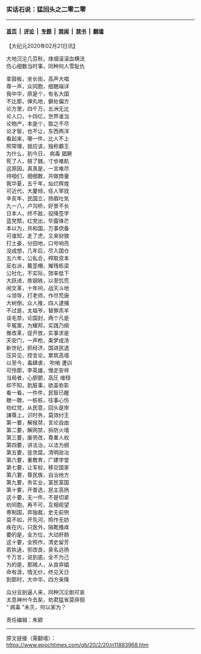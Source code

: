 ### 实话石说：猛回头之二零二零

---

#### [首页](../../../..?n11883968) &nbsp;|&nbsp; [评论](../../../../../epoch-comment?n11883968) &nbsp;|&nbsp; [专题](../../../../../epoch-special?n11883968) &nbsp;|&nbsp; [禁闻](../../../../../epoch-news?n11883968) &nbsp;|&nbsp; [禁书](../../../../../books?n11883968) &nbsp;|&nbsp; [翻墙](https://github.com/gfw-breaker/nogfw/blob/master/README.md?n11883968)


<div class="post_content" id="artbody" itemprop="articleBody">
 <!-- article content begin -->
 <p>
  【大纪元2020年02月21日讯】
 </p>
 <p>
  大地沉沦几百秋，烽烟滚滚血横流
  <br/>
  伤心细数当时事，同种何人雪耻仇
 </p>
 <p>
  拿鼓板，坐长街，高声大唱
  <br/>
  尊一声，众同胞，细聴端详
  <br/>
  我中华，原是个，有名大国
  <br/>
  不比那，弾丸地，僻处偏方
  <br/>
  论方里，四千万，五洲无比
  <br/>
  论人口，十四亿，世界谁当
  <br/>
  论物产，本是个，取之不尽
  <br/>
  论才智，也不让，东西两洋
  <br/>
  看起来，哪一件，比人不上
  <br/>
  照常理，就应该，独称霸王
  <br/>
  为什么，到今日，
  <ok href="https://www.epochtimes.com/gb/tag/%E7%97%85%E6%AF%92.html">
   病毒
  </ok>
  猖獗
  <br/>
  死了人，赔了銭，寸歩难航
  <br/>
  这原因，真真是，一言难尽
  <br/>
  待咱们，细细数，共做商量
  <br/>
  我华夏，五千年，灿烂辉煌
  <br/>
  可近代，大厦倾，任人宰戕
  <br/>
  辛亥年，民国立，扬眉吐気
  <br/>
  九一八，卢沟桥，好景不长
  <br/>
  日本人，终不敌，投降签字
  <br/>
  蓝党颓，红党出，毕露锋芒
  <br/>
  本以为，共和国，万事倶备
  <br/>
  可谁知，走了虎，又来豺狼
  <br/>
  打土豪，分田地，口号响亮
  <br/>
  没成想，几年后，尽入国仓
  <br/>
  五六年，公私合，榨取资本
  <br/>
  反右派，戴歪帽，摧残栋梁
  <br/>
  公社化，不实际，效率低下
  <br/>
  大跃进，炼钢铁，以至饥荒
  <br/>
  闹文革，十年间，战天斗地
  <br/>
  斗领导，打老师，作尽荒唐
  <br/>
  大树倒，众人推，四人逮捕
  <br/>
  不过是，太祖爷，替罪羔羊
  <br/>
  谈毛禁，论国封，两个凡是
  <br/>
  平冤案，为耀邦，实践乃纲
  <br/>
  推改革，促开放，实事求是
  <br/>
  天安门，一声枪，美梦成汤
  <br/>
  新世纪，抓经济，国进民退
  <br/>
  压异见，控言论，累筑高墙
  <br/>
  以至今，毒肆虐，
  <ok href="https://www.epochtimes.com/gb/tag/%E5%90%B9%E5%93%A8.html">
   吹哨
  </ok>
  遭训
  <br/>
  可怜那，李英雄，慢走安祥
  <br/>
  当局者，心胆颤，高圧
  <ok href="https://www.epochtimes.com/gb/tag/%E7%BB%B4%E7%A9%8F.html">
   维穏
  </ok>
  <br/>
  却不知，肮脏事，欲盖弥彰
  <br/>
  看一看，一件件，民智已醒
  <br/>
  聴一聴，一桩桩，往事心伤
  <br/>
  劝红党，从民意，回头是岸
  <br/>
  諌尊上，识时务，莫效纣王
  <br/>
  第一要，解报禁，言论自由
  <br/>
  第二要，解网禁，拆防火墙
  <br/>
  第三要，废劳改，尊重人权
  <br/>
  第四要，讲法治，以法为纲
  <br/>
  第五要，惩贪腐，清明政治
  <br/>
  第六要，重教育，广建学堂
  <br/>
  第七要，让军权，移交国家
  <br/>
  第八要，尊民族，自治地方
  <br/>
  第九要，务实业，富民富国
  <br/>
  第十要，开普选，民主高扬
  <br/>
  这十要，无一件，不是切紧
  <br/>
  劝同胞，再不可，互相观望
  <br/>
  専制国，弃独裁，史无前例
  <br/>
  莫不如，开先河，照作无妨
  <br/>
  疾在内，只医外，隔靴搔痒
  <br/>
  要的是，全方位，大动肝肠
  <br/>
  这十要，全照作，清史留芳
  <br/>
  若执迷，拒改良，臭名远扬
  <br/>
  千万言，说到底，全不为己
  <br/>
  为的是，那贼人，从良弃娼
  <br/>
  命有涯，情无价，终见天日
  <br/>
  到那时，大中华，四方来降
 </p>
 <p>
  瓜分豆剖逼人来，同种沉沦剧可哀
  <br/>
  太息神州今去矣，劝君猛省莫徘徊
  <br/>
  “
  <ok href="https://www.epochtimes.com/gb/tag/%E7%97%85%E6%AF%92.html">
   病毒
  </ok>
  ”未灭，何以家为？
 </p>
 <p>
  责任编辑：朱颖
 </p>
 <!-- article content end -->
 <div id="below_article_ad">
 </div>
</div>


---

原文链接（需翻墙）：https://www.epochtimes.com/gb/20/2/20/n11883968.htm